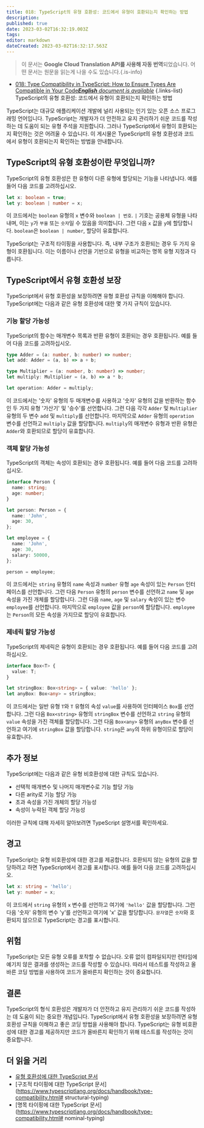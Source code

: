 ```yaml
---
title: 018: TypeScript의 유형 호환성: 코드에서 유형이 호환되는지 확인하는 방법
description: 
published: true
date: 2023-03-02T16:32:19.003Z
tags: 
editor: markdown
dateCreated: 2023-03-02T16:32:17.563Z
---
```


> 이 문서는 **Google Cloud Translation API를 사용해 자동 번역**되었습니다.
어떤 문서는 원문을 읽는게 나을 수도 있습니다.{.is-info}



- [018: Type Compatibility in TypeScript: How to Ensure Types Are Compatible in Your Code***English** document is available*](/en/Knowledge-base/TypeScript/Learning/018-type-compatibility-in-typescript-how-to-ensure-types-are-compatible-in-your-code)
{.links-list}
TypeScript의 유형 호환성: 코드에서 유형이 호환되는지 확인하는 방법

TypeScript는 대규모 애플리케이션 개발에 널리 사용되는 인기 있는 오픈 소스 프로그래밍 언어입니다. TypeScript는 개발자가 더 안전하고 유지 관리하기 쉬운 코드를 작성하는 데 도움이 되는 유형 주석을 지원합니다. 그러나 TypeScript에서 유형이 호환되는지 확인하는 것은 어려울 수 있습니다. 이 게시물은 TypeScript의 유형 호환성과 코드에서 유형이 호환되는지 확인하는 방법을 안내합니다.

## TypeScript의 유형 호환성이란 무엇입니까?

TypeScript의 유형 호환성은 한 유형이 다른 유형에 할당되는 기능을 나타냅니다. 예를 들어 다음 코드를 고려하십시오.

```typescript
let x: boolean = true;
let y: boolean | number = x;
```

이 코드에서는 `boolean` 유형의 `x` 변수와 `boolean | 번호`. `|` 기호는 공용체 유형을 나타내며, 이는 `y`가 `부울` 또는 `숫자`일 수 있음을 의미합니다. 그런 다음 `x` 값을 `y`에 할당합니다. `boolean`은 `boolean | number`, 할당이 유효합니다.

TypeScript는 구조적 타이핑을 사용합니다. 즉, 내부 구조가 호환되는 경우 두 가지 유형이 호환됩니다. 이는 이름이나 선언을 기반으로 유형을 비교하는 명목 유형 지정과 다릅니다.

## TypeScript에서 유형 호환성 보장

TypeScript에서 유형 호환성을 보장하려면 유형 호환성 규칙을 이해해야 합니다. TypeScript에는 다음과 같은 유형 호환성에 대한 몇 가지 규칙이 있습니다.

### 기능 할당 가능성

TypeScript의 함수는 매개변수 목록과 반환 유형이 호환되는 경우 호환됩니다. 예를 들어 다음 코드를 고려하십시오.

```typescript
type Adder = (a: number, b: number) => number;
let add: Adder = (a, b) => a + b;

type Multiplier = (a: number, b: number) => number;
let multiply: Multiplier = (a, b) => a * b;

let operation: Adder = multiply;
```

이 코드에서는 '숫자' 유형의 두 매개변수를 사용하고 '숫자' 유형의 값을 반환하는 함수인 두 가지 유형 '가산기' 및 '승수'를 선언합니다. 그런 다음 각각 `Adder` 및 `Multiplier` 유형의 두 변수 `add` 및 `multiply`를 선언합니다. 마지막으로 `Adder` 유형의 `operation` 변수를 선언하고 `multiply` 값을 할당합니다. `multiply`의 매개변수 유형과 반환 유형은 `Adder`와 호환되므로 할당이 유효합니다.

### 객체 할당 가능성

TypeScript의 객체는 속성이 호환되는 경우 호환됩니다. 예를 들어 다음 코드를 고려하십시오.

```typescript
interface Person {
  name: string;
  age: number;
}

let person: Person = {
  name: 'John',
  age: 30,
};

let employee = {
  name: 'John',
  age: 30,
  salary: 50000,
};

person = employee;
```

이 코드에서는 `string` 유형의 `name` 속성과 `number` 유형 `age` 속성이 있는 `Person` 인터페이스를 선언합니다. 그런 다음 `Person` 유형의 `person` 변수를 선언하고 `name` 및 `age` 속성을 가진 개체를 할당합니다. 그런 다음 `name`, `age` 및 `salary` 속성이 있는 변수 `employee`를 선언합니다. 마지막으로 `employee` 값을 `person`에 할당합니다. `employee`는 `Person`의 모든 속성을 가지므로 할당이 유효합니다.

### 제네릭 할당 가능성

TypeScript의 제네릭은 유형이 호환되는 경우 호환됩니다. 예를 들어 다음 코드를 고려하십시오.

```typescript
interface Box<T> {
  value: T;
}

let stringBox: Box<string> = { value: 'hello' };
let anyBox: Box<any> = stringBox;
```

이 코드에서는 일반 유형 `T`와 `T` 유형의 속성 `value`를 사용하여 인터페이스 `Box`를 선언합니다. 그런 다음 `Box<string>` 유형의 `stringBox` 변수를 선언하고 `string` 유형의 `value` 속성을 가진 객체를 할당합니다. 그런 다음 `Box<any>` 유형의 `anyBox` 변수를 선언하고 여기에 `stringBox` 값을 할당합니다. `string`은 `any`의 하위 유형이므로 할당이 유효합니다.

## 추가 정보

TypeScript에는 다음과 같은 유형 비호환성에 대한 규칙도 있습니다.

- 선택적 매개변수 및 나머지 매개변수로 기능 할당 가능
- 다른 arity로 기능 할당 가능
- 초과 속성을 가진 개체의 할당 가능성
- 속성이 누락된 객체 할당 가능성

이러한 규칙에 대해 자세히 알아보려면 TypeScript 설명서를 확인하세요.

## 경고

TypeScript는 유형 비호환성에 대한 경고를 제공합니다. 호환되지 않는 유형의 값을 할당하려고 하면 TypeScript에서 경고를 표시합니다. 예를 들어 다음 코드를 고려하십시오.

```typescript
let x: string = 'hello';
let y: number = x;
```

이 코드에서 `string` 유형의 `x` 변수를 선언하고 여기에 `'hello'` 값을 할당합니다. 그런 다음 '숫자' 유형의 변수 'y'를 선언하고 여기에 'x' 값을 할당합니다. `문자열`은 `숫자`와 호환되지 않으므로 TypeScript는 경고를 표시합니다.

## 위험

TypeScript는 모든 유형 오류를 포착할 수 없습니다. 오류 없이 컴파일되지만 런타임에 예기치 않은 결과를 생성하는 코드를 작성할 수 있습니다. 따라서 테스트를 작성하고 올바른 코딩 방법을 사용하여 코드가 올바른지 확인하는 것이 중요합니다.

## 결론

TypeScript의 형식 호환성은 개발자가 더 안전하고 유지 관리하기 쉬운 코드를 작성하는 데 도움이 되는 중요한 개념입니다. TypeScript에서 유형 호환성을 보장하려면 유형 호환성 규칙을 이해하고 좋은 코딩 방법을 사용해야 합니다. TypeScript는 유형 비호환성에 대한 경고를 제공하지만 코드가 올바른지 확인하기 위해 테스트를 작성하는 것이 중요합니다.

## 더 읽을 거리

- [유형 호환성에 대한 TypeScript 문서](https://www.typescriptlang.org/docs/handbook/type-compatibility.html)
- [구조적 타이핑에 대한 TypeScript 문서](https://www.typescriptlang.org/docs/handbook/type-compatibility.html# structural-typing)
- [명목 타이핑에 대한 TypeScript 문서](https://www.typescriptlang.org/docs/handbook/type-compatibility.html# nominal-typing)